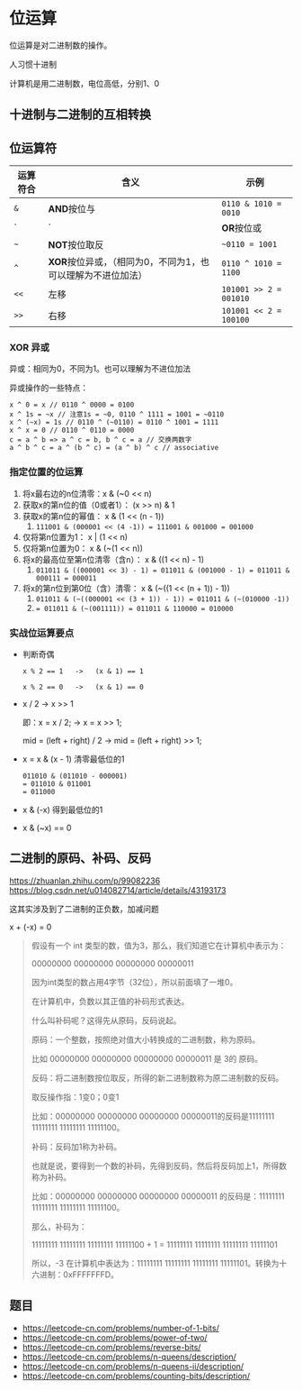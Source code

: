# 位运算

位运算是对二进制数的操作。

人习惯十进制

计算机是用二进制数，电位高低，分别1、0

## 十进制与二进制的互相转换



## 位运算符

|运算符合|含义|示例|
|--|--|--|
| `&` | **AND**按位与 | `0110 & 1010 = 0010` |
| `|` | **OR**按位或 | `0110 | 0011 = 0111` |
| `~` | **NOT**按位取反 | `~0110 = 1001` |
| `^` | **XOR**按位异或，（相同为0，不同为1，也可以理解为不进位加法） | `0110 ^ 1010 = 1100` |
| `<<` | 左移 | `101001 >> 2 = 001010` |
| `>>` | 右移 | `101001 << 2 = 100100` |


### XOR 异或

异或：相同为0，不同为1。也可以理解为不进位加法

异或操作的一些特点：

```
x ^ 0 = x // 0110 ^ 0000 = 0100
x ^ 1s = ~x // 注意1s = ~0, 0110 ^ 1111 = 1001 = ~0110
x ^ (~x) = 1s // 0110 ^ (~0110) = 0110 ^ 1001 = 1111
x ^ x = 0 // 0110 ^ 0110 = 0000
c = a ^ b => a ^ c = b, b ^ c = a // 交换两数字
a ^ b ^ c = a ^ (b ^ c) = (a ^ b) ^ c // associative
```

### 指定位置的位运算

1. 将x最右边的n位清零：x & (~0 << n)
2. 获取x的第n位的值（0或者1）： (x >> n) & 1
3. 获取x的第n位的幂值： x & (1 << (n - 1))
   1. `111001 & (000001 << (4 -1)) = 111001 & 001000 = 001000`
4. 仅将第n位置为1： x | (1 << n)
5. 仅将第n位置为0： x & (~(1 << n))
6. 将x的最高位至第n位清零（含n）： x & ((1 << n) - 1)
   1. `011011 & ((000001 << 3) - 1) = 011011 & (001000 - 1) = 011011 & 000111 = 000011`
7. 将x的第n位到第0位（含）清零： x & (~((1 << (n + 1)) - 1))
   1. `011011 & (~((000001 << (3 + 1)) - 1)) = 011011 & (~(010000 -1))`
   2. `= 011011 & (~(001111)) = 011011 & 110000 = 010000`

### 实战位运算要点

* 判断奇偶

  ```
  x % 2 == 1   ->   (x & 1) == 1

  x % 2 == 0   ->   (x & 1) == 0
  ```

* x / 2 -> x >> 1

  即：x = x / 2; -> x = x >> 1;

    mid = (left + right) / 2 -> mid = (left + right) >> 1;

* x = x & (x - 1) 清零最低位的1

  ```
  011010 & (011010 - 000001)
  = 011010 & 011001
  = 011000
  ```

* x & (-x) 得到最低位的1
* x & (~x) == 0


## 二进制的原码、补码、反码

https://zhuanlan.zhihu.com/p/99082236
https://blog.csdn.net/u014082714/article/details/43193173

这其实涉及到了二进制的正负数，加减问题

x + (-x) = 0

>假设有一个 int 类型的数，值为3，那么，我们知道它在计算机中表示为：
>
>00000000 00000000 00000000 00000011
>
>因为int类型的数占用4字节（32位），所以前面填了一堆0。
>
>在计算机中，负数以其正值的补码形式表达。
>
>什么叫补码呢？这得先从原码，反码说起。
>
>原码：一个整数，按照绝对值大小转换成的二进制数，称为原码。
>
>比如 00000000 00000000 00000000 00000011 是 3的 原码。
>
>反码：将二进制数按位取反，所得的新二进制数称为原二进制数的反码。
>
>取反操作指：1变0；0变1
>
>比如：00000000 00000000 00000000 00000011的反码是11111111 11111111 11111111 11111100。　
>
>补码：反码加1称为补码。
>
>也就是说，要得到一个数的补码，先得到反码，然后将反码加上1，所得数称为补码。
>
>比如：00000000 00000000 00000000 00000011 的反码是：11111111 11111111 11111111 11111100。
>
>那么，补码为：
>
>11111111 11111111 11111111 11111100 + 1 = 11111111 11111111 11111111 11111101
>
>所以，-3 在计算机中表达为：11111111 11111111 11111111 11111101。转换为十六进制：0xFFFFFFFD。


## 题目

* https://leetcode-cn.com/problems/number-of-1-bits/
* https://leetcode-cn.com/problems/power-of-two/
* https://leetcode-cn.com/problems/reverse-bits/
* https://leetcode-cn.com/problems/n-queens/description/
* https://leetcode-cn.com/problems/n-queens-ii/description/
* https://leetcode-cn.com/problems/counting-bits/description/
